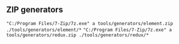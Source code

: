 ## ZIP generators

`"C:/Program Files/7-Zip/7z.exe" a tools/generators/element.zip ./tools/generators/element/*`
`"C:/Program Files/7-Zip/7z.exe" a tools/generators/redux.zip ./tools/generators/redux/*`
